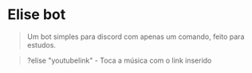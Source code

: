 # Elise bot

> Um bot simples para discord com apenas um comando, feito para estudos.


> ?elise "youtubelink" -  Toca a música com o link inserido
